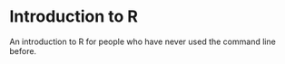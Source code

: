 Introduction to R
============

An introduction to R for people who have never used the command line before.




